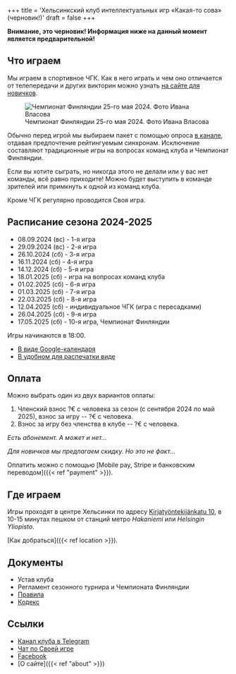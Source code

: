 +++
title = 'Хельсинкский клуб интеллектуальных игр «Какая-то сова» (черновик!)'
draft = false
+++

**Внимание, это черновик! Информация ниже на данный момент является предварительной!**

## Что играем

Мы играем в спортивное ЧГК. Как в него играть и чем оно отличается от телепередачи и других викторин можно узнать [на сайте для новичков](https://chgk.where.games).

<figure>
  <img src="/cup_of_finland_2024.jpg" alt="Чемпионат Финляндии 25-го мая 2024. Фото Ивана Власова" loading="lazy" />
  <figcaption>Чемпионат Финляндии 25-го мая 2024. Фото Ивана Власова</figcaption>
</figure>

Обычно перед игрой мы выбираем пакет с помощью опроса [в канале](https://t.me/chgkfin), отдавая предпочтение рейтингуемым синхронам. Исключение составляют традиционные игры на вопросах команд клуба и Чемпионат Финляндии.

Если вы хотите сыграть, но никогда этого не делали или у вас нет команды, всё равно приходите! Можно будет выступить в команде зрителей или примкнуть к одной из команд клуба.

Кроме ЧГК регулярно проводится Своя игра.

## Расписание сезона 2024-2025

- 08.09.2024 (вс) - 1-я игра
- 29.09.2024 (вс) - 2-я игра
- 26.10.2024 (сб) - 3-я игра
- 16.11.2024 (сб) - 4-я игра
- 14.12.2024 (сб) - 5-я игра
- 18.01.2025 (сб) - игра на вопросах команд клуба
- 01.02.2025 (сб) - 6-я игра
- 01.03.2025 (сб) - 7-я игра
- 22.03.2025 (сб) - 8-я игра
- 12.04.2025 (сб) - индивидуальное ЧГК (игра с пересадками)
- 26.04.2025 (сб) - 9-я игра
- 17.05.2025 (сб) - 10-я игра, Чемпионат Финляндии

Игры начинаются в 18:00.

* [В виде Google-календаря](https://calendar.google.com/calendar/u/0/embed?src=oe19754r7phbv79760uq97ioec@group.calendar.google.com&ctz=Europe/Helsinki)
* [В удобном для распечатки виде](https://docs.google.com/document/d/1b_Q81YCUn7dMK4PYrzSXqfn7NtKiHjh76Iz5fvJuoB0/)

## Оплата

Можно выбрать один из двух вариантов оплаты:

1. Членский взнос ?€ с человека за сезон (с сентября 2024 по май 2025), взнос за игру -- ?€ с человека.
2. Взнос за игру без членства в клубе -- ?€ с человека.

_Есть абонемент. А может и нет..._

_Для новичков мы предлагаем скидку. Но это не факт..._

Оплатить можно с помощью [Mobile pay, Stripe и банковским переводом]({{< ref "payment" >}}).

## Где играем

Игры проходят в центре Хельсинки по адресу [Kirjatyöntekijänkatu 10](https://maps.app.goo.gl/EKyyKH3bnVhp56NX9), в 10-15 минутах пешком от станций метро _Hakaniemi_ или _Helsingin Yliopisto_.

[Как добраться]({{< ref location >}}).

## Документы

- Устав клуба
- Регламент сезонного турнира и Чемпионата Финляндии
- [Правила](https://www.maii.li/p/rules)
- [Кодекс](https://old-codices.surge.sh/codex-2020.html)

## Ссылки

- [Канал клуба в Telegram](https://t.me/chgkfin)
- [Чат по Своей игре](https://t.me/+791az8FXVfJiNmM8)
- [Facebook](https://www.facebook.com/chgk.fi/)
- [О сайте]({{< ref "about" >}})
